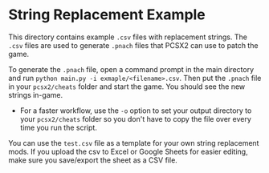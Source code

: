 # String Replacement Example

This directory contains example `.csv` files with replacement strings. The `.csv` files are used to generate `.pnach` files that PCSX2 can use to patch the game.

To generate the `.pnach` file, open a command prompt in the main directory and run `python main.py -i exmaple/<filename>.csv`. Then put the `.pnach` file in your `pcsx2/cheats` folder and start the game. You should see the new strings in-game.
* For a faster workflow, use the `-o` option to set your output directory to your `pcsx2/cheats` folder so you don't have to copy the file over every time you run the script.

You can use the `test.csv` file as a template for your own string replacement mods. If you upload the csv to Excel or Google Sheets for easier editing, make sure you save/export the sheet as a CSV file.

